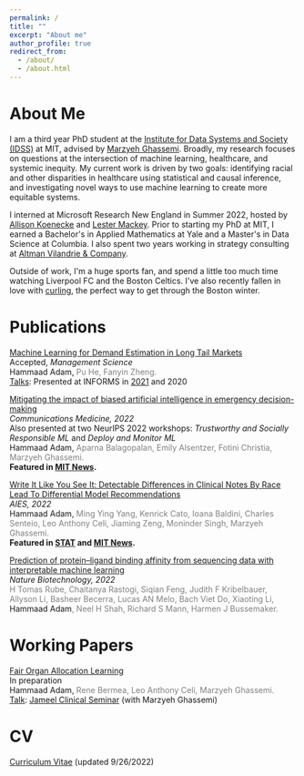 ```yaml
---
permalink: /
title: ""
excerpt: "About me"
author_profile: true
redirect_from: 
  - /about/
  - /about.html
---
```


About Me
======
I am a third year PhD student at the [Institute for Data Systems and Society (IDSS)](https://idss.mit.edu/academics/ses_doc/) at MIT, advised by [Marzyeh Ghassemi](https://healthyml.org/marzyeh/). Broadly, my research focuses on questions at the intersection of machine learning, healthcare, and systemic inequity. My current work is driven by two goals: identifying racial and other disparities in healthcare using statistical and causal inference, and investigating novel ways to use machine learning to create more equitable systems. 

I interned at Microsoft Research New England in Summer 2022, hosted by [Allison Koenecke](https://koenecke.infosci.cornell.edu/) and [Lester Mackey](https://web.stanford.edu/~lmackey/). Prior to starting my PhD at MIT, I earned a Bachelor's in Applied Mathematics at Yale and a Master's in Data Science at Columbia. I also spent two years working in strategy consulting at [Altman Vilandrie & Company](https://www.altmansolon.com/).

Outside of work, I'm a huge sports fan, and spend a little too much time watching Liverpool FC and the Boston Celtics. I've also recently fallen in love with [curling](https://www.youtube.com/watch?v=Rsk30PQK8R0), the perfect way to get through the Boston winter.

<a name="pubs"></a>Publications
======
[Machine Learning for Demand Estimation in Long Tail Markets](https://papers.ssrn.com/sol3/papers.cfm?abstract_id=3702093)  
Accepted, <i>Management Science</i>  
Hammaad Adam, <span style="color:gray">Pu He, Fanyin Zheng.</span>  
<u>Talks</u>: Presented at INFORMS in [2021](files/presentation_informs2021_v2.mp4) and 2020

[Mitigating the impact of biased artificial intelligence in emergency decision-making](https://www.nature.com/articles/s43856-022-00214-4)  
<i>Communications Medicine, 2022</i>  
Also presented at two NeurIPS 2022 workshops: <i>Trustworthy and Socially Responsible ML</i> and <i>Deploy and Monitor ML</i>  
Hammaad Adam, <span style="color:gray">Aparna Balagopalan, Emily Alsentzer, Fotini Christia, Marzyeh Ghassemi.</span>  
<b>Featured in [MIT News](https://news.mit.edu/2022/when-subtle-biases-ai-influence-emergency-decisions-1216).</b>

[Write It Like You See It: Detectable Differences in Clinical Notes By Race Lead To Differential Model
Recommendations](https://dl.acm.org/doi/10.1145/3514094.3534203)  
<i>AIES, 2022</i>  
Hammaad Adam, <span style="color:gray">Ming Ying Yang, Kenrick Cato, Ioana Baldini, Charles Senteio, Leo Anthony Celi, Jiaming Zeng, Moninder Singh, Marzyeh Ghassemi.</span>  
<b>Featured in [STAT](https://www.statnews.com/2022/06/28/health-algorithms-racial-bias-redacting/) and [MIT News](https://news.mit.edu/2022/artificial-intelligence-predicts-patients-race-from-medical-images-0520).</b>

[Prediction of protein–ligand binding affinity from sequencing data with interpretable machine
learning](https://www.nature.com/articles/s41587-022-01307-0)  
<i>Nature Biotechnology, 2022</i>  
<span style="color:gray">H Tomas Rube, Chaitanya Rastogi, Siqian Feng, Judith F Kribelbauer, Allyson Li, Basheer Becerra, Lucas AN Melo, Bach Viet Do, Xiaoting Li, </span> Hammaad Adam<span style="color:gray">, Neel H Shah, Richard S Mann, Harmen J Bussemaker.</span>

<a name="inprep"></a>Working Papers
======
<u>Fair Organ Allocation Learning</u>  
In preparation  
Hammaad Adam, <span style="color:gray">Rene Bermea, Leo Anthony Celi, Marzyeh Ghassemi.</span>  
<u>Talk</u>: [Jameel Clinical Seminar](https://www.youtube.com/watch?v=dmAg7dBKiyA) (with Marzyeh Ghassemi)

<a name="cv"></a>CV
======
[Curriculum Vitae](/files/Resume_Hammaad_Adam_CV.pdf) (updated 9/26/2022)


